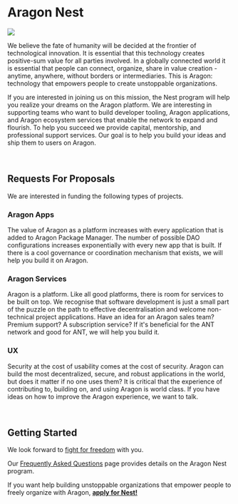 # Aragon Nest

![](https://wiki.aragon.one/design/artwork/Nest/01.png)

We believe the fate of humanity will be decided at the frontier of technological innovation. It is essential that this technology creates positive-sum value for all parties involved. In a globally connected world it is essential that people can connect, organize, share in value creation - anytime, anywhere, without borders or intermediaries. This is Aragon: technology that empowers people to create unstoppable organizations. 
 
If you are interested in joining us on this mission, the Nest program will help you realize your dreams on the Aragon platform. We are interesting in supporting teams who want to build developer tooling, Aragon applications, and Aragon ecosystem services that enable the network to expand and flourish. To help you succeed we provide capital, mentorship, and professional support services. Our goal is to help you build your ideas and ship them to users on Aragon.
 
<br>

## Requests For Proposals

We are interested in funding the following types of projects.

### Aragon Apps
The value of Aragon as a platform increases with every application that is added to Aragon Package Manager. The number of possible DAO configurations increases exponentially with every new app that is built. If there is a cool governance or coordination mechanism that exists, we will help you build it on Aragon.

### Aragon Services
Aragon is a platform. Like all good platforms, there is room for services to be built on top. We recognise that software development is just a small part of the puzzle on the path to effective decentralisation and welcome non-technical project applications. Have an idea for an Aragon sales team? Premium support? A subscription service? If it's beneficial for the ANT network and good for ANT, we will help you build it. 

### UX
Security at the cost of usability comes at the cost of security. Aragon can build the most decentralized, secure, and robust applications in the world, but does it matter if no one uses them? It is critical that the experience of contributing to, building on, and using Aragon is world class. If you have ideas on how to improve the Aragon experience, we want to talk.

<br>

## Getting Started

We look forward to [fight for freedom](https://github.com/aragon/AGPs/blob/master/AGPs/AGP-0.md) with you.

Our [Frequently Asked Questions](FAQ.md) page provides details on the Aragon Nest program.

If you want help building unstoppable organizations that empower people to freely organize with Aragon, [**apply for Nest!**](https://github.com/temp-nestdao/nest/issues/new)

<br>
